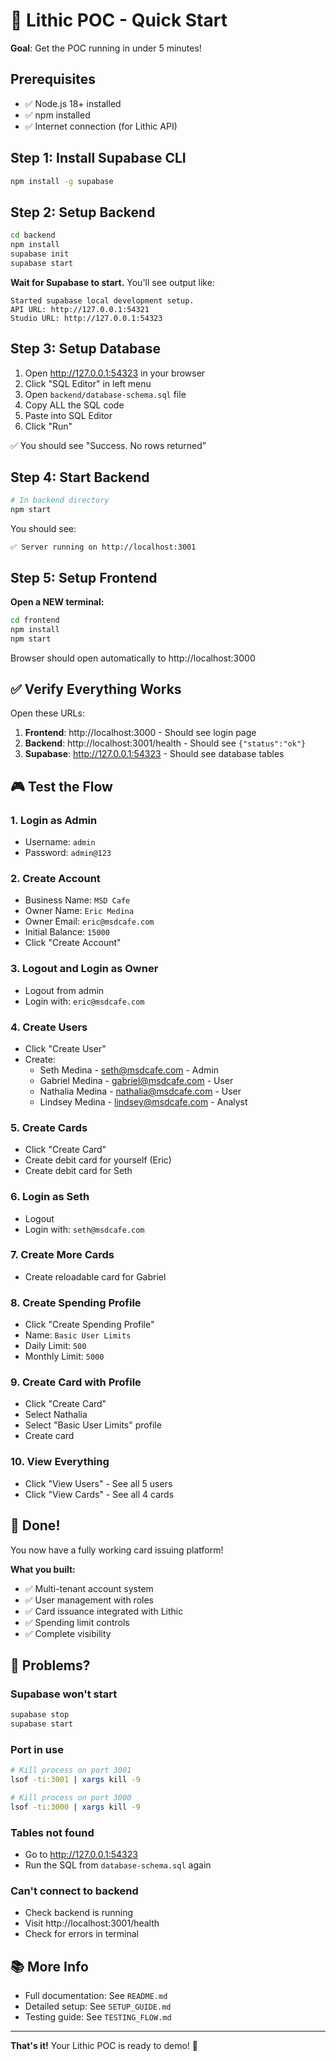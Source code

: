 # 🚀 Lithic POC - Quick Start

**Goal**: Get the POC running in under 5 minutes!

## Prerequisites

- ✅ Node.js 18+ installed
- ✅ npm installed
- ✅ Internet connection (for Lithic API)

## Step 1: Install Supabase CLI

```bash
npm install -g supabase
```

## Step 2: Setup Backend

```bash
cd backend
npm install
supabase init
supabase start
```

**Wait for Supabase to start.** You'll see output like:
```
Started supabase local development setup.
API URL: http://127.0.0.1:54321
Studio URL: http://127.0.0.1:54323
```

## Step 3: Setup Database

1. Open http://127.0.0.1:54323 in your browser
2. Click "SQL Editor" in left menu
3. Open `backend/database-schema.sql` file
4. Copy ALL the SQL code
5. Paste into SQL Editor
6. Click "Run"

✅ You should see "Success. No rows returned"

## Step 4: Start Backend

```bash
# In backend directory
npm start
```

You should see:
```
✅ Server running on http://localhost:3001
```

## Step 5: Setup Frontend

**Open a NEW terminal:**

```bash
cd frontend
npm install
npm start
```

Browser should open automatically to http://localhost:3000

## ✅ Verify Everything Works

Open these URLs:

1. **Frontend**: http://localhost:3000 - Should see login page
2. **Backend**: http://localhost:3001/health - Should see `{"status":"ok"}`
3. **Supabase**: http://127.0.0.1:54323 - Should see database tables

## 🎮 Test the Flow

### 1. Login as Admin
- Username: `admin`
- Password: `admin@123`

### 2. Create Account
- Business Name: `MSD Cafe`
- Owner Name: `Eric Medina`
- Owner Email: `eric@msdcafe.com`
- Initial Balance: `15000`
- Click "Create Account"

### 3. Logout and Login as Owner
- Logout from admin
- Login with: `eric@msdcafe.com`

### 4. Create Users
- Click "Create User"
- Create:
  - Seth Medina - seth@msdcafe.com - Admin
  - Gabriel Medina - gabriel@msdcafe.com - User
  - Nathalia Medina - nathalia@msdcafe.com - User
  - Lindsey Medina - lindsey@msdcafe.com - Analyst

### 5. Create Cards
- Click "Create Card"
- Create debit card for yourself (Eric)
- Create debit card for Seth

### 6. Login as Seth
- Logout
- Login with: `seth@msdcafe.com`

### 7. Create More Cards
- Create reloadable card for Gabriel

### 8. Create Spending Profile
- Click "Create Spending Profile"
- Name: `Basic User Limits`
- Daily Limit: `500`
- Monthly Limit: `5000`

### 9. Create Card with Profile
- Click "Create Card"
- Select Nathalia
- Select "Basic User Limits" profile
- Create card

### 10. View Everything
- Click "View Users" - See all 5 users
- Click "View Cards" - See all 4 cards

## 🎉 Done!

You now have a fully working card issuing platform!

**What you built:**
- ✅ Multi-tenant account system
- ✅ User management with roles
- ✅ Card issuance integrated with Lithic
- ✅ Spending limit controls
- ✅ Complete visibility

## 🐛 Problems?

### Supabase won't start
```bash
supabase stop
supabase start
```

### Port in use
```bash
# Kill process on port 3001
lsof -ti:3001 | xargs kill -9

# Kill process on port 3000
lsof -ti:3000 | xargs kill -9
```

### Tables not found
- Go to http://127.0.0.1:54323
- Run the SQL from `database-schema.sql` again

### Can't connect to backend
- Check backend is running
- Visit http://localhost:3001/health
- Check for errors in terminal

## 📚 More Info

- Full documentation: See `README.md`
- Detailed setup: See `SETUP_GUIDE.md`
- Testing guide: See `TESTING_FLOW.md`

---

**That's it!** Your Lithic POC is ready to demo! 🚀
